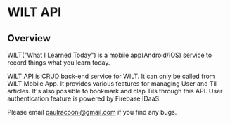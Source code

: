 # WILT API


## Overview
WILT("What I Learned Today") is a mobile app(Android/IOS) service to record things what you learn today. 

WILT API is CRUD back-end service for WILT. It can only be called from WILT Mobile App. It provides various features for managing User and Til articles. It's also possible to bookmark and clap Tils through this API. User authentication feature is powered by Firebase IDaaS.

Please email paulracooni@gmail.com if you find any bugs.